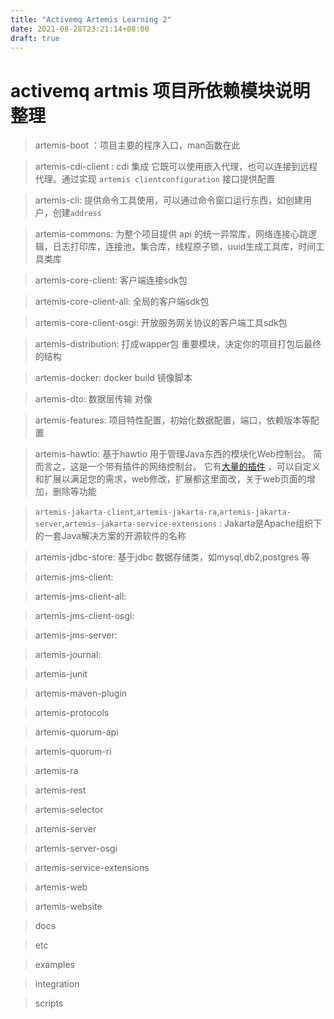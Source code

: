 ```yaml
---
title: "Activemq Artemis Learning 2"
date: 2021-08-28T23:21:14+08:00
draft: true
---
```


# activemq artmis 项目所依赖模块说明整理 

> artemis-boot ：项目主要的程序入口，man函数在此

> artemis-cdi-client : cdi 集成 它既可以使用嵌入代理，也可以连接到远程代理。通过实现 `artemis clientconfiguration` 接口提供配置

> artemis-cli: 提供命令工具使用，可以通过命令窗口运行东西，如创建用户，创建`address`

> artemis-commons: 为整个项目提供 api 的统一异常库，网络连接心跳逻辑，日志打印库，连接池，集合库，线程原子锁，uuid生成工具库，时间工具类库

> artemis-core-client:   客户端连接sdk包

> artemis-core-client-all: 全局的客户端sdk包

> artemis-core-client-osgi: 开放服务网关协议的客户端工具sdk包

> artemis-distribution:  打成wapper包 重要模块，决定你的项目打包后最终的结构

> artemis-docker: docker build 镜像脚本

> artemis-dto: 数据层传输 对像

> artemis-features: 项目特性配置，初始化数据配置，端口，依赖版本等配置

> artemis-hawtio:  基于hawtio  用于管理Java东西的模块化Web控制台。 简而言之，这是一个带有插件的网络控制台。 它有[大量的插件](http://hawt.io/plugins/index.html) ，可以自定义和扩展以满足您的需求，web修改，扩展都这里面改，关于web页面的增加，删除等功能

> `artemis-jakarta-client`,`artemis-jakarta-ra`,`artemis-jakarta-server`,`artemis-jakarta-service-extensions` : 	Jakarta是Apache组织下的一套Java解决方案的开源软件的名称

> artemis-jdbc-store:  基于jdbc 数据存储类，如mysql,db2,postgres 等

> artemis-jms-client:

> artemis-jms-client-all:

> artemis-jms-client-osgi:

> artemis-jms-server:

> artemis-journal:

> artemis-junit

> artemis-maven-plugin

> artemis-protocols

> artemis-quorum-api

> artemis-quorum-ri

> artemis-ra

> artemis-rest

> artemis-selector

> artemis-server

> artemis-server-osgi

> artemis-service-extensions

> artemis-web

> artemis-website

> docs

> etc

> examples

> integration

> scripts